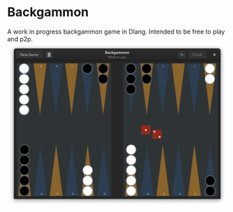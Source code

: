 # Backgammon
A work in progress backgammon game in Dlang. Intended to be free to play and p2p.
![Screenshot](resources/screenshot.png)
